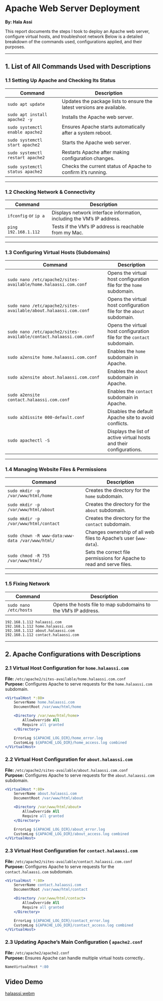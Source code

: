 # Apache Web Server Deployment  
**By: Hala Assi**  

This report documents the steps I took to deploy an Apache web server, configure virtual hosts, and troubleshoot network  Below is a detailed breakdown of the commands used, configurations applied, and their purposes.

---

## **1. List of All Commands Used with Descriptions**  

### **1.1 Setting Up Apache and Checking Its Status**  
| **Command** | **Description** |  
|-------------|-----------------|  
| `sudo apt update` | Updates the package lists to ensure the latest versions are available. |  
| `sudo apt install apache2 -y` | Installs the Apache web server. |  
| `sudo systemctl enable apache2` | Ensures Apache starts automatically after a system reboot. |  
| `sudo systemctl start apache2` | Starts the Apache web server. |  
| `sudo systemctl restart apache2` | Restarts Apache after making configuration changes. |  
| `sudo systemctl status apache2` | Checks the current status of Apache to confirm it’s running. |  

---

### **1.2 Checking Network & Connectivity**  
| **Command** | **Description** |  
|-------------|-----------------|  
| `ifconfig` or `ip a` | Displays network interface information, including the VM’s IP address. |  
| `ping 192.168.1.112` | Tests if the VM’s IP address is reachable from my Mac. |  

---

### **1.3 Configuring Virtual Hosts (Subdomains)**  
| **Command** | **Description** |  
|-------------|-----------------|  
| `sudo nano /etc/apache2/sites-available/home.halaassi.com.conf` | Opens the virtual host configuration file for the `home` subdomain. |  
| `sudo nano /etc/apache2/sites-available/about.halaassi.com.conf` | Opens the virtual host configuration file for the `about` subdomain. |  
| `sudo nano /etc/apache2/sites-available/contact.halaassi.com.conf` | Opens the virtual host configuration file for the `contact` subdomain. |  
| `sudo a2ensite home.halaassi.com.conf` | Enables the `home` subdomain in Apache. |  
| `sudo a2ensite about.halaassi.com.conf` | Enables the `about` subdomain in Apache. |  
| `sudo a2ensite contact.halaassi.com.conf` | Enables the `contact` subdomain in Apache. |  
| `sudo a2dissite 000-default.conf` | Disables the default Apache site to avoid conflicts. |  
| `sudo apachectl -S` | Displays the list of active virtual hosts and their configurations. |  

---

### **1.4 Managing Website Files & Permissions**  
| **Command** | **Description** |  
|-------------|-----------------|  
| `sudo mkdir -p /var/www/html/home` | Creates the directory for the `home` subdomain. |  
| `sudo mkdir -p /var/www/html/about` | Creates the directory for the `about` subdomain. |  
| `sudo mkdir -p /var/www/html/contact` | Creates the directory for the `contact` subdomain. |  
| `sudo chown -R www-data:www-data /var/www/html/` | Changes ownership of all web files to Apache’s user (`www-data`). |  
| `sudo chmod -R 755 /var/www/html/` | Sets the correct file permissions for Apache to read and serve files. |  

---

### **1.5 Fixing Network**  
| **Command** | **Description** |  
|-------------|-----------------|  
| `sudo nano /etc/hosts` | Opens the hosts file to map subdomains to the VM’s IP address. |  
 
```
192.168.1.112 halaassi.com
192.168.1.112 home.halaassi.com
192.168.1.112 about.halaassi.com
192.168.1.112 contact.halaassi.com
```
---

## **2. Apache Configurations with Descriptions**  

### **2.1 Virtual Host Configuration for `home.halaassi.com`**  
**File:** `/etc/apache2/sites-available/home.halaassi.com.conf`  
**Purpose:** Configures Apache to serve requests for the `home.halaassi.com` subdomain.  
```apache
<VirtualHost *:80>
    ServerName home.halaassi.com
    DocumentRoot /var/www/html/home

    <Directory /var/www/html/home>
        AllowOverride All
        Require all granted
    </Directory>

    ErrorLog ${APACHE_LOG_DIR}/home_error.log
    CustomLog ${APACHE_LOG_DIR}/home_access.log combined
</VirtualHost>
```
### **2.2 Virtual Host Configuration for `about.halaassi.com`**  
**File:** `/etc/apache2/sites-available/about.halaassi.com.conf`  
**Purpose:** Configures Apache to serve requests for the `about.halaassi.com` subdomain.  
```apache
<VirtualHost *:80>
    ServerName about.halaassi.com
    DocumentRoot /var/www/html/about

    <Directory /var/www/html/about>
        AllowOverride All
        Require all granted
    </Directory>

    ErrorLog ${APACHE_LOG_DIR}/about_error.log
    CustomLog ${APACHE_LOG_DIR}/about_access.log combined
</VirtualHost>
```
### **2.3 Virtual Host Configuration for `contact.halaassi.com`**  
**File:** `/etc/apache2/sites-available/contact.halaassi.com.conf`  
**Purpose:** Configures Apache to serve requests for the `contact.halaassi.com` subdomain.  
```apache
<VirtualHost *:80>
    ServerName contact.halaassi.com
    DocumentRoot /var/www/html/contact

    <Directory /var/www/html/contact>
        AllowOverride All
        Require all granted
    </Directory>

    ErrorLog ${APACHE_LOG_DIR}/contact_error.log
    CustomLog ${APACHE_LOG_DIR}/contact_access.log combined
</VirtualHost>
```

### **2.3 Updating Apache’s Main Configuration ( `apache2.conf`**  
**File:** `/etc/apache2/apache2.conf`  
**Purpose:** Ensures Apache can handle multiple virtual hosts correctly..  
```apache
NameVirtualHost *:80
```
## **Video Demo** 
 
[halaassi.webm](https://github.com/user-attachments/assets/8282178f-35a0-4781-9c2f-c8ec8f4d7dab)

